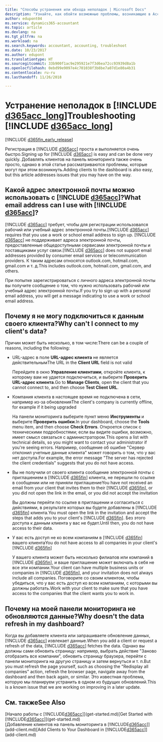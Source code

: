 ```yaml
---
title: "Способы устранения или обхода неполадок | Microsoft Docs"
description: "Узнайте, как обойти возможные проблемы, возникающие в Accountant Hub для Dynamics 365."
author: edupont04
ms.service: dynamics365-accountant
ms.topic: article
ms.devlang: na
ms.tgt_pltfrm: na
ms.workload: na
ms.search.keywords: accountant, accounting, troubleshoot
ms.date: 10/23/2017
ms.author: edupont
ms.translationtype: HT
ms.sourcegitcommit: 33b900f1ac9e295921e7f3d6ea72cc93939d8a1b
ms.openlocfilehash: 0ebd99e9097e4c701038f3b8be7a07d1e80a4b31
ms.contentlocale: ru-ru
ms.lasthandoff: 11/26/2018

---
```

# <a name="troubleshooting-include-d365acclongincludesd365acclongmdmd"></a><span data-ttu-id="b3be2-103">Устранение неполадок в [!INCLUDE [d365acc_long](includes/d365acc_long_md.md)]</span><span class="sxs-lookup"><span data-stu-id="b3be2-103">Troubleshooting [!INCLUDE [d365acc_long](includes/d365acc_long_md.md)]</span></span>
[!INCLUDE [d365fin_early_release](includes/d365fin_early_release.md.md)]

<span data-ttu-id="b3be2-104">Регистрация в [!INCLUDE [d365acc](includes/d365acc_md.md)] проста и выполняется очень быстро.</span><span class="sxs-lookup"><span data-stu-id="b3be2-104">Signing up for [!INCLUDE [d365acc](includes/d365acc_md.md)] is easy and can be done very quickly.</span></span> <span data-ttu-id="b3be2-105">Добавлять клиентов на панель мониторинга также очень просто, однако в этой статье рассматриваются проблемы, которые могут при этом возникнуть.</span><span class="sxs-lookup"><span data-stu-id="b3be2-105">Adding clients to the dashboard is also easy, but this article addresses issues that you may have on the way.</span></span>

## <a name="what-email-address-can-i-use-with-include-d365accincludesd365accmdmd"></a><span data-ttu-id="b3be2-106">Какой адрес электронной почты можно использовать с [!INCLUDE [d365acc](includes/d365acc_md.md)]?</span><span class="sxs-lookup"><span data-stu-id="b3be2-106">What email address can I use with [!INCLUDE [d365acc](includes/d365acc_md.md)]?</span></span>
<span data-ttu-id="b3be2-107">[!INCLUDE [d365acc](includes/d365acc_md.md)] требует, чтобы для регистрации использовался рабочий или учебный адрес электронной почты.</span><span class="sxs-lookup"><span data-stu-id="b3be2-107">[!INCLUDE [d365acc](includes/d365acc_md.md)] requires that you use a work or school email address to sign up.</span></span> <span data-ttu-id="b3be2-108">[!INCLUDE [d365acc](includes/d365acc_md.md)] не поддерживает адреса электронной почты, предоставленные общедоступными сервисами электронной почты и поставщиками услуг связи.</span><span class="sxs-lookup"><span data-stu-id="b3be2-108">[!INCLUDE [d365acc](includes/d365acc_md.md)] does not support email addresses provided by consumer email services or telecommunication providers.</span></span> <span data-ttu-id="b3be2-109">К таким адресам относятся outlook.com, hotmail.com, gmail.com и т. д.</span><span class="sxs-lookup"><span data-stu-id="b3be2-109">This includes outlook.com, hotmail.com, gmail.com, and others.</span></span>  

<span data-ttu-id="b3be2-110">При попытке зарегистрироваться с личного адреса электронной почты вы получите сообщение о том, что нужно использовать рабочий или учебный адрес электронной почты.</span><span class="sxs-lookup"><span data-stu-id="b3be2-110">If you try to sign up with a personal email address, you will get a message indicating to use a work or school email address.</span></span>  

## <a name="why-cant-i-connect-to-my-clients-data"></a><span data-ttu-id="b3be2-111">Почему я не могу подключиться к данным своего клиента?</span><span class="sxs-lookup"><span data-stu-id="b3be2-111">Why can't I connect to my client's data?</span></span>
<span data-ttu-id="b3be2-112">Причин может быть несколько, в том числе:</span><span class="sxs-lookup"><span data-stu-id="b3be2-112">There can be a couple of reasons, including the following:</span></span>

- <span data-ttu-id="b3be2-113">URL-адрес в поле **URL-адрес клиента** не является действительным</span><span class="sxs-lookup"><span data-stu-id="b3be2-113">The URL in the **Client URL** field is not valid</span></span>  

  <span data-ttu-id="b3be2-114">Перейдите в окно **Управление клиентами**, откройте клиента, к которому вам не удается подключиться, и выберите **Проверить URL-адрес клиента**.</span><span class="sxs-lookup"><span data-stu-id="b3be2-114">Go to **Manage Clients**, open the client that you cannot connect to, and then choose **Test Client URL**.</span></span>  
- <span data-ttu-id="b3be2-115">Компания клиента в настоящее время не подключена в сети, например из-за обновления</span><span class="sxs-lookup"><span data-stu-id="b3be2-115">The client's company is currently offline, for example if it being upgraded</span></span>

  <span data-ttu-id="b3be2-116">На панели мониторинга выберите пункт меню **Инструменты** и выберите **Проверить ошибки**.</span><span class="sxs-lookup"><span data-stu-id="b3be2-116">In your dashboard, choose the **Tools** menu item, and then choose **Check Errors**.</span></span> <span data-ttu-id="b3be2-117">Откроется список с техническими подробностями; если вы видите ошибки, возможно, имеет смысл связаться с администратором.</span><span class="sxs-lookup"><span data-stu-id="b3be2-117">This opens a list with technical details, so you might want to contact your administrator if you're seeing errors.</span></span> <span data-ttu-id="b3be2-118">Например, сообщение об ошибке "Сервер отклонил учетные данные клиента" может говорить о том, что у вас нет доступа.</span><span class="sxs-lookup"><span data-stu-id="b3be2-118">For example, the error message "The server has rejected the client credentials" suggests that you do not have access.</span></span>  
- <span data-ttu-id="b3be2-119">Вы не получили от своего клиента сообщение электронной почты с приглашением в [!INCLUDE [d365fin](includes/d365fin_md.md)] клиента, не перешли по ссылке в сообщении или не приняли приглашение</span><span class="sxs-lookup"><span data-stu-id="b3be2-119">You have not received an email from your client that invites them to their [!INCLUDE [d365fin](includes/d365fin_md.md)], or you did not open the link in the email, or you did not accept the invitation</span></span>

  <span data-ttu-id="b3be2-120">Вы должны перейти по ссылке в приглашении и согласиться с действиями, в результате которых вы будете добавлены в [!INCLUDE [d365fin](includes/d365fin_md.md)] клиента.</span><span class="sxs-lookup"><span data-stu-id="b3be2-120">You must open the link in the invitation and accept the steps that adds you to your client's [!INCLUDE [d365fin](includes/d365fin_md.md)].</span></span> <span data-ttu-id="b3be2-121">Без этого доступа к данным клиента у вас не будет.</span><span class="sxs-lookup"><span data-stu-id="b3be2-121">Until then, you do not have access to their data.</span></span>  
- <span data-ttu-id="b3be2-122">У вас есть доступ не ко всем компаниям в [!INCLUDE [d365fin](includes/d365fin_md.md)] вашего клиента</span><span class="sxs-lookup"><span data-stu-id="b3be2-122">You do not have access to all companies in your client's [!INCLUDE [d365fin](includes/d365fin_md.md)]</span></span>

  <span data-ttu-id="b3be2-123">У вашего клиента может быть несколько филиалов или компаний в [!INCLUDE [d365fin](includes/d365fin_md.md)], и ваше приглашение может включать в себя не все эти компании.</span><span class="sxs-lookup"><span data-stu-id="b3be2-123">Your client can have multiple business units or companies in [!INCLUDE [d365fin](includes/d365fin_md.md)], and your invitation does not always include all companies.</span></span> <span data-ttu-id="b3be2-124">Поговорите со своим клиентом, чтобы убедиться, что у вас есть доступ ко всем компаниям, с которыми вы должны работать.</span><span class="sxs-lookup"><span data-stu-id="b3be2-124">Work with your client to make sure that you have access to the companies that the client wants you to work in.</span></span>  

## <a name="why-doesnt-the-data-refresh-in-my-dashboard"></a><span data-ttu-id="b3be2-125">Почему на моей панели мониторинга не обновляются данные?</span><span class="sxs-lookup"><span data-stu-id="b3be2-125">Why doesn't the data refresh in my dashboard?</span></span>
<span data-ttu-id="b3be2-126">Когда вы добавляете клиента или запрашиваете обновление данных, [!INCLUDE [d365acc](includes/d365acc_md.md)] извлекает данные.</span><span class="sxs-lookup"><span data-stu-id="b3be2-126">When you add a client or request a refresh of the data, [!INCLUDE [d365acc](includes/d365acc_md.md)] fetches the data.</span></span> <span data-ttu-id="b3be2-127">Однако вы должны сами обновить страницу: например, выбрать действие "Заново отобразить все компании", обновить страницу браузера, перейти с панели мониторинга на другую страницу и затем вернуться и т. п.</span><span class="sxs-lookup"><span data-stu-id="b3be2-127">But you must refresh the page yourself, such as choosing the "Redisplay all companies" action, refresh the browser page, navigate away from the dashboard and then back again, or similar.</span></span> <span data-ttu-id="b3be2-128">Это известная проблема, которую мы планируем устранить в одном из будущих обновлений.</span><span class="sxs-lookup"><span data-stu-id="b3be2-128">This is a known issue that we are working on improving in a later update.</span></span>  

## <a name="see-also"></a><span data-ttu-id="b3be2-129">См. также</span><span class="sxs-lookup"><span data-stu-id="b3be2-129">See Also</span></span>
<span data-ttu-id="b3be2-130">[Начало работы с [!INCLUDE[d365acc](includes/d365acc_md.md)]](get-started.md)</span><span class="sxs-lookup"><span data-stu-id="b3be2-130">[Get Started with [!INCLUDE[d365acc](includes/d365acc_md.md)]](get-started.md)</span></span>  
<span data-ttu-id="b3be2-131">[Добавление клиентов на панель мониторинга в [!INCLUDE[d365acc](includes/d365acc_md.md)]](add-client.md)</span><span class="sxs-lookup"><span data-stu-id="b3be2-131">[Add Clients to Your Dashboard in [!INCLUDE[d365acc](includes/d365acc_md.md)]](add-client.md)</span></span>  


